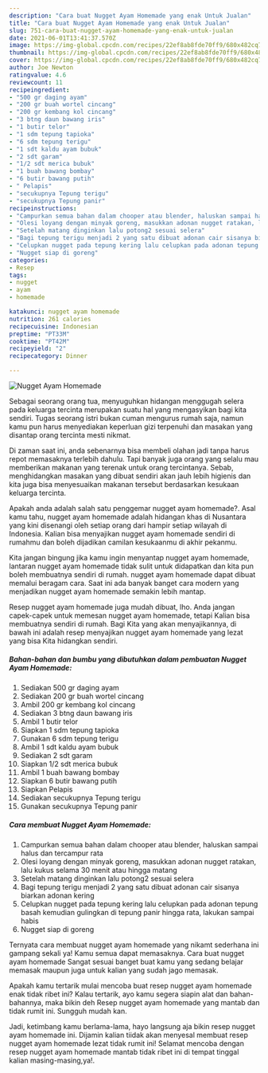 ```yaml
---
description: "Cara buat Nugget Ayam Homemade yang enak Untuk Jualan"
title: "Cara buat Nugget Ayam Homemade yang enak Untuk Jualan"
slug: 751-cara-buat-nugget-ayam-homemade-yang-enak-untuk-jualan
date: 2021-06-01T13:41:37.570Z
image: https://img-global.cpcdn.com/recipes/22ef8ab8fde70ff9/680x482cq70/nugget-ayam-homemade-foto-resep-utama.jpg
thumbnail: https://img-global.cpcdn.com/recipes/22ef8ab8fde70ff9/680x482cq70/nugget-ayam-homemade-foto-resep-utama.jpg
cover: https://img-global.cpcdn.com/recipes/22ef8ab8fde70ff9/680x482cq70/nugget-ayam-homemade-foto-resep-utama.jpg
author: Joe Newton
ratingvalue: 4.6
reviewcount: 11
recipeingredient:
- "500 gr daging ayam"
- "200 gr buah wortel cincang"
- "200 gr kembang kol cincang"
- "3 btng daun bawang iris"
- "1 butir telor"
- "1 sdm tepung tapioka"
- "6 sdm tepung terigu"
- "1 sdt kaldu ayam bubuk"
- "2 sdt garam"
- "1/2 sdt merica bubuk"
- "1 buah bawang bombay"
- "6 butir bawang putih"
- " Pelapis"
- "secukupnya Tepung terigu"
- "secukupnya Tepung panir"
recipeinstructions:
- "Campurkan semua bahan dalam chooper atau blender, haluskan sampai halus dan tercampur rata"
- "Olesi loyang dengan minyak goreng, masukkan adonan nugget ratakan, lalu kukus selama 30 menit atau hingga matang"
- "Setelah matang dinginkan lalu potong2 sesuai selera"
- "Bagi tepung terigu menjadi 2 yang satu dibuat adonan cair sisanya biarkan adonan kering"
- "Celupkan nugget pada tepung kering lalu celupkan pada adonan tepung basah kemudian gulingkan di tepung panir hingga rata, lakukan sampai habis"
- "Nugget siap di goreng"
categories:
- Resep
tags:
- nugget
- ayam
- homemade

katakunci: nugget ayam homemade 
nutrition: 261 calories
recipecuisine: Indonesian
preptime: "PT33M"
cooktime: "PT42M"
recipeyield: "2"
recipecategory: Dinner

---
```



![Nugget Ayam Homemade](https://img-global.cpcdn.com/recipes/22ef8ab8fde70ff9/680x482cq70/nugget-ayam-homemade-foto-resep-utama.jpg)

Sebagai seorang orang tua, menyuguhkan hidangan menggugah selera pada keluarga tercinta merupakan suatu hal yang mengasyikan bagi kita sendiri. Tugas seorang istri bukan cuman mengurus rumah saja, namun kamu pun harus menyediakan keperluan gizi terpenuhi dan masakan yang disantap orang tercinta mesti nikmat.

Di zaman  saat ini, anda sebenarnya bisa membeli olahan jadi tanpa harus repot memasaknya terlebih dahulu. Tapi banyak juga orang yang selalu mau memberikan makanan yang terenak untuk orang tercintanya. Sebab, menghidangkan masakan yang dibuat sendiri akan jauh lebih higienis dan kita juga bisa menyesuaikan makanan tersebut berdasarkan kesukaan keluarga tercinta. 



Apakah anda adalah salah satu penggemar nugget ayam homemade?. Asal kamu tahu, nugget ayam homemade adalah hidangan khas di Nusantara yang kini disenangi oleh setiap orang dari hampir setiap wilayah di Indonesia. Kalian bisa menyajikan nugget ayam homemade sendiri di rumahmu dan boleh dijadikan camilan kesukaanmu di akhir pekanmu.

Kita jangan bingung jika kamu ingin menyantap nugget ayam homemade, lantaran nugget ayam homemade tidak sulit untuk didapatkan dan kita pun boleh membuatnya sendiri di rumah. nugget ayam homemade dapat dibuat memalui beragam cara. Saat ini ada banyak banget cara modern yang menjadikan nugget ayam homemade semakin lebih mantap.

Resep nugget ayam homemade juga mudah dibuat, lho. Anda jangan capek-capek untuk memesan nugget ayam homemade, tetapi Kalian bisa membuatnya sendiri di rumah. Bagi Kita yang akan menyajikannya, di bawah ini adalah resep menyajikan nugget ayam homemade yang lezat yang bisa Kita hidangkan sendiri.

<!--inarticleads1-->

##### Bahan-bahan dan bumbu yang dibutuhkan dalam pembuatan Nugget Ayam Homemade:

1. Sediakan 500 gr daging ayam
1. Sediakan 200 gr buah wortel cincang
1. Ambil 200 gr kembang kol cincang
1. Sediakan 3 btng daun bawang iris
1. Ambil 1 butir telor
1. Siapkan 1 sdm tepung tapioka
1. Gunakan 6 sdm tepung terigu
1. Ambil 1 sdt kaldu ayam bubuk
1. Sediakan 2 sdt garam
1. Siapkan 1/2 sdt merica bubuk
1. Ambil 1 buah bawang bombay
1. Siapkan 6 butir bawang putih
1. Siapkan  Pelapis
1. Sediakan secukupnya Tepung terigu
1. Gunakan secukupnya Tepung panir




<!--inarticleads2-->

##### Cara membuat Nugget Ayam Homemade:

1. Campurkan semua bahan dalam chooper atau blender, haluskan sampai halus dan tercampur rata
1. Olesi loyang dengan minyak goreng, masukkan adonan nugget ratakan, lalu kukus selama 30 menit atau hingga matang
1. Setelah matang dinginkan lalu potong2 sesuai selera
1. Bagi tepung terigu menjadi 2 yang satu dibuat adonan cair sisanya biarkan adonan kering
1. Celupkan nugget pada tepung kering lalu celupkan pada adonan tepung basah kemudian gulingkan di tepung panir hingga rata, lakukan sampai habis
1. Nugget siap di goreng




Ternyata cara membuat nugget ayam homemade yang nikamt sederhana ini gampang sekali ya! Kamu semua dapat memasaknya. Cara buat nugget ayam homemade Sangat sesuai banget buat kamu yang sedang belajar memasak maupun juga untuk kalian yang sudah jago memasak.

Apakah kamu tertarik mulai mencoba buat resep nugget ayam homemade enak tidak ribet ini? Kalau tertarik, ayo kamu segera siapin alat dan bahan-bahannya, maka bikin deh Resep nugget ayam homemade yang mantab dan tidak rumit ini. Sungguh mudah kan. 

Jadi, ketimbang kamu berlama-lama, hayo langsung aja bikin resep nugget ayam homemade ini. Dijamin kalian tiidak akan menyesal membuat resep nugget ayam homemade lezat tidak rumit ini! Selamat mencoba dengan resep nugget ayam homemade mantab tidak ribet ini di tempat tinggal kalian masing-masing,ya!.

